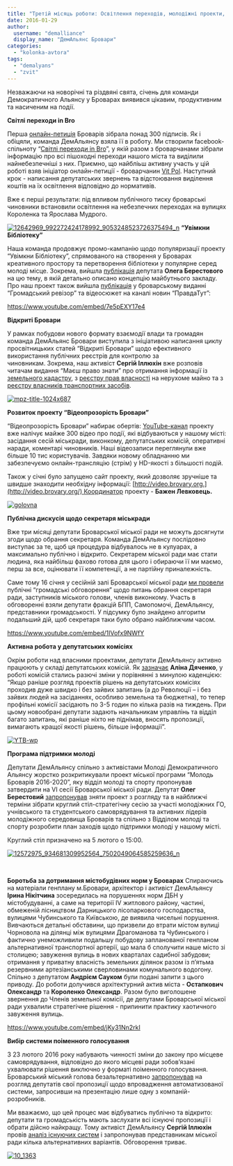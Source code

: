 ```yaml
---
title: "Третій місяць роботи: Освітлення переходів, молодіжні проекти, промоція відкритих даних"
date: 2016-01-29
author: 
  username: "demalliance"
  display_name: "ДемАльянс Бровари"
categories: 
  - "kolonka-avtora"
tags: 
  - "demalyans"
  - "zvit"
---
```


Незважаючи на новорічні та різдвяні свята, січень для команди Демократичного Альянсу у Броварах виявився цікавим, продуктивним та насиченим на події.

**Світлі переходи in Bro**

Перша [онлайн-петиція](http://petition.brovary.org/31-Zabezpechiti-osvitlennya-vsix-pishoxidnix-perexodiv-u-misti-zgidno-normativiv) Броварів зібрала понад 300 підписів. Як і обіцяли, команда ДемАльянсу взяла її в роботу. Ми створили facebook-спільноту “[Світлі переходи in Bro](https://www.facebook.com/groups/1677191825860486/)”, у якій разом з броварчанами зібрали інформацію про всі пішоходні переходи нашого міста та виділили найнебезпечніші з них. Приємно, що найбліьш активну участь у цій роботі взяв ініціатор онлайн-петиції - броварчанин [Vit Pol](https://www.facebook.com/vit.pol.1238). Наступний крок - написання депутатських звернень та відстоювання виділення коштів на їх освітлення відповідно до нормативів.

Вже є перші результати: під впливом публічного тиску броварські чиновники встановили освітлення на небезпечних переходах на вулицях Короленка та Ярослава Мудрого.

[![12642969_992272424178992_9053248523726375494_n](https://mpz.brovary.org/wp-content/uploads/2016/01/12642969_992272424178992_9053248523726375494_n.jpg)](https://mpz.brovary.org/wp-content/uploads/2016/01/12642969_992272424178992_9053248523726375494_n.jpg) **“Увімкни Бібліотеку”**

Наша команда продовжує промо-кампанію щодо популяризації проекту “Увімкни Бібліотеку”, спрямованого на створення у Броварах креативного простору та перетворення бібліотеки у популярне серед молоді місце. Зокрема, вийшла [публікація](https://mpz.brovary.org/uvimkny-biblioteku-vilnyj-prostir/) депутата **Олега Берестового** на цю тему, в якій детально описано концепцію майбутнього закладу. Про наш проект також вийшла [публікація](https://revisor.org.ua/pozaplanova-perevirka/761-bibliotechnij-skandal-khto-nakinuv-okom-na-primishchennya-v-tsentri-mista) у броварському виданні “Громадський ревізор” та відеосюжет на каналі новин “ПравдаТут”:

https://www.youtube.com/embed/7e5pEXY17e4

**Відкриті Бровари**

У рамках побудови нового формату взаємодії влади та громадян команда ДемАльянс Бровари виступила з ініціативою написання циклу просвітницьких статей “Відкриті Бровари” щодо ефективного використання публічних реєстрів для контролю за чиновникам. Зокрема, наш активіст **Сергій Іллюхін** вже розповів читачам видання “Маєш право знати” про отримання інформації із [земельного кадастру](https://mpz.brovary.org/vidkryti-brovary-yak-diznatys-vlasnyka-zemelnoyi-dilyanky/), з [реєстру прав власності](https://mpz.brovary.org/yak-diznatys-spravzhnogo-vlasnyka-kvartyry-abo-budynku/) на нерухоме майно та з [реєстру власників транспортних засобів](https://mpz.brovary.org/vidkryti-brovary-reyestr-vlasnykiv-transportnyh-zasobiv/).

[![mpz-title-1024x687](https://mpz.brovary.org/wp-content/uploads/2016/01/mpz-title-1024x687.png)](https://mpz.brovary.org/wp-content/uploads/2016/01/mpz-title-1024x687.png)

**Розвиток проекту “Відеопрозорість Бровари”**

“Відеопрозорість Бровари” набирає обертів: [YouTube-канал](https://www.youtube.com/channel/UCLPNVDseWTor1tSOOY1gOAA/playlists) проекту вже налічує майже 300 відео про події, які відбуваються у нашому місті: засідання сесій міськради, виконкому, депутатських комісій, оперативні наради, коментарі чиновників. Наші відеозаписи переглянули вже більше 10 тис користувачів. Завдяки новому обладнанню ми забезпечуємо онлайн-трансляцію (стрім) у HD-якості з більшості подій.

Також у січні було запущено сайт проекту, який дозволяє зручніше та швидше знаходити необхідну інформації: [http://video.brovary.org.](http://video.brovary.org/) Координатор проекту - **Бажен Левковець.**

[![golovna](https://mpz.brovary.org/wp-content/uploads/2016/01/golovna.jpg)](https://mpz.brovary.org/wp-content/uploads/2016/01/golovna.jpg)

**Публічна дискусія щодо секретаря міськради**

Вже три місяці депутати Броварської міської ради не можуть досягнути згоди щодо обрання секретаря. Команда ДемАльянсу послідовно виступає за те, щоб ця процедура відбувалось не в кулуарах, а максимально публічно і відкрито. Секретарем міської ради має стати людина, яка найбільш фахово готова для цього і обираючи її ми маємо, перш за все, оцінювати її компетенції, а не партійну приналежність.

Саме тому 16 січня у сесійній залі Броварської міської ради [ми провели](http://video.brovary.org/obgovorennya-kandydativ-na-posadu-sekretarya-brovarskoyi-miskoyi-rady/) публічні “громадські обговорення” щодо питань обрання секретаря ради, заступників міського голови, членів виконкому. Участь в обговоренні взяли депутати фракцій БПП, Самопомочі, ДемАльянсу, представники громадськості. У підсумку було знайдено алгоритм подальший дій, щоб секретаря таки було обрано найближчим часом.

https://www.youtube.com/embed/1IVofx9NWfY

**Активна робота у депутатських комісіях**

Окрім роботи над власними проектами, депутати ДемАльянсу активно працюють у складі депутатських комісій. Як [зазначає](http://brovary.dem-alliance.org/alina-dyachenko-try-misyatsi-pislya-vyboriv-shho-zminylos-vs-shho-zalyshylos/) **Аліна Дяченко**, у роботі комісій стались разючі зміни у порівнянні з минулою каденцією: “Якщо раніше розгляд проектів рішень на депутатських комісіях проходив дуже швидко і без зайвих запитань (а до Революції – і без зайвих людей на засіданнях, особливо земельна та бюджетна), то тепер профільні комісії засідають по 3-5 годин по кілька разів на тиждень. При цьому новообрані депутати задають начальникам управлінь та відділ багато запитань, які раніше ніхто не піднімав, вносять пропозиції, вимагають кращої якості рішень, більше інформації”.

[![YTB-wp](https://mpz.brovary.org/wp-content/uploads/2016/01/YTB-wp.jpg)](https://mpz.brovary.org/wp-content/uploads/2016/01/YTB-wp.jpg)

**Програма підтримки молоді**

Депутати ДемАльянсу спільно з активістами Молоді Демократичного Альянсу жорстко розкритикували проект міської програми “Молодь Броварів 2016-2020”, яку відділ молоді та спорту пропонував затвердити на VI сесії Броварської міської ради. Депутат **Олег Берестовий** [запропонував](https://www.facebook.com/photo.php?fbid=934681309952564&set=a.760392340714796.1073741830.100002321103813&type=3&theater) зняти проект з розгляду та в найближчі терміни зібрати круглий стіл-стратегічну сесію за участі молодіжних ГО, учнівського та студентського самоврядування та активних лідерів молодіжного середовища Броварів та спільно з Відділом молоді та спорту розробити план заходів щодо підтримки молоді у нашому місті.

Круглий стіл призначено на 5 лютого о 15:00.

[![12572975_934681309952564_7502049064585259636_n](https://mpz.brovary.org/wp-content/uploads/2016/01/12572975_934681309952564_7502049064585259636_n-1.jpg)](https://mpz.brovary.org/wp-content/uploads/2016/01/12572975_934681309952564_7502049064585259636_n-1.jpg)

 

**Боротьба за дотримання містобудівних норм у Броварах** Спираючись на матеріали генплану м.Бровари, архітектор і активіст ДемАльянсу **Ірина Нікітчина** зосередилась на порушеннях норм ДБН у містобудуванні, а саме на території IV житлового району, частині, обмеженій лісництвом Дарницького лісопаркового господарства, вулицями Чубинського та Київською, де виявила чисельні порушення. Вивчаються детальні обставини, що призвели до втрати містом вулиці Чорновола на ділянці між вулицями Драгоманова та Чубинського і фактично унеможливили подальшу побудову запланованої генпланом альтернативної транспортної артерії, що мала б сполучити наше місто зі столицею; завуження вулиць в нових кварталах садибної забудови; отримання у приватну власність земельних ділянок разом із п’ятьма резервними артезіанськими сверловинами комунального водогону. Спільно з депутатом **Андрієм Сауком** були подані запити з цього приводу. До роботи долучився архітектурний актив міста - **Остапкович Олександр** та **Короленко Олександр**. Разом було виголошене звернення до Членів земельної комісії, де депутами Броварської міської ради ухвалили стратегічне рішення - припинити практику хаотичного завуження вулиць.

https://www.youtube.com/embed/jKy31Nn2rkI

**Вибір системи поіменного голосування**

З 23 лютого 2016 року набувають чинності зміни до закону про місцеве самоврядування, відповідно до якого місцеві ради зобов’язані ухвалювати рішення виключно у форматі поіменного голосування. Броварський міський голова безальтернативно [запропонував](http://video.brovary.org/prezentatsiya-systemy-poimennogo-golosuvannya-dlya-miskrady/) на розгляд депутатів свої пропозиції щодо впровадження автоматизованої системи, запросивши на презентацію лише одну з компаній-розробників.

Ми вважаємо, що цей процес має відбуватись публічно та відкрито: депутати та громадськість мають заслухати всі існуючі пропозиції і обрати дійсно найкращу. Тому активіст ДемАльянсу **Сергій Іллюхін** провів [аналіз існуючих систем](https://mpz.brovary.org/poimenne-golosuvannya-u-miskij-radi-oglyad-isnuyuchyh-propozytsij/) і запропонував представникам міської ради кілька альтернативних варіантів. Обговорення триває.

[![10_1363](https://mpz.brovary.org/wp-content/uploads/2016/01/10_1363-1.jpg)](https://mpz.brovary.org/wp-content/uploads/2016/01/10_1363-1.jpg)
